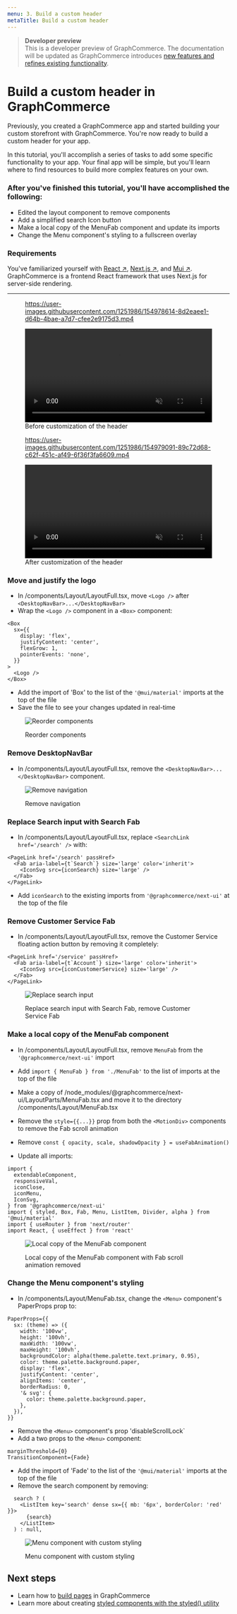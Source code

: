 ```yaml
---
menu: 3. Build a custom header
metaTitle: Build a custom header
---
```


> **Developer preview**  
> This is a developer preview of GraphCommerce. The documentation will be
> updated as GraphCommerce introduces
> [new features and refines existing functionality](https://github.com/graphcommerce-org/graphcommerce/releases).

# Build a custom header in GraphCommerce

Previously, you created a GraphCommerce app and started building your custom
storefront with GraphCommerce. You're now ready to build a custom header for
your app.

In this tutorial, you'll accomplish a series of tasks to add some specific
functionality to your app. Your final app will be simple, but you'll learn where
to find resources to build more complex features on your own.

### After you've finished this tutorial, you'll have accomplished the following:

- Edited the layout component to remove components
- Add a simplified search Icon button
- Make a local copy of the MenuFab component and update its imports
- Change the Menu component's styling to a fullscreen overlay

### Requirements

You've familiarized yourself with
[React ↗](https://reactjs.org/docs/getting-started.html),
[Next.js ↗](https://nextjs.org/docs/getting-started), and
[Mui ↗](https://mui.com/getting-started/installation/). GraphCommerce is a
frontend React framework that uses Next.js for server-side rendering.

---

<figure>

https://user-images.githubusercontent.com/1251986/154978614-8d2eaee1-d64b-4bae-a7d7-cfee2e9175d3.mp4

<video width="100%" controls autoPlay loop muted playsInline>
<source src="https://user-images.githubusercontent.com/1251986/154978614-8d2eaee1-d64b-4bae-a7d7-cfee2e9175d3.mp4" type="video/mp4"/>
</video>

  <figcaption>Before customization of the header</figcaption>
</figure>

<figure>

https://user-images.githubusercontent.com/1251986/154979091-89c72d68-c62f-451c-af49-6f36f3fa6609.mp4

<video width="100%" controls autoPlay loop muted playsInline>
<source src="https://user-images.githubusercontent.com/1251986/154979091-89c72d68-c62f-451c-af49-6f36f3fa6609.mp4" type="video/mp4"/>
</video>

  <figcaption>After customization of the header</figcaption>
</figure>

### Move and justify the logo

- In /components/Layout/LayoutFull.tsx, move `<Logo />` after
  `<DesktopNavBar>...</DesktopNavBar>`
- Wrap the `<Logo />` component in a `<Box>` component:

```tsx
<Box
  sx={{
    display: 'flex',
    justifyContent: 'center',
    flexGrow: 1,
    pointerEvents: 'none',
  }}
>
  <Logo />
</Box>
```

- Add the import of 'Box' to the list of the `'@mui/material'` imports at the
  top of the file
- Save the file to see your changes updated in real-time

<figure>

![Reorder components](https://user-images.githubusercontent.com/1251986/157832587-f222dce8-b1e9-486d-8758-22d692811b26.png)

 <figcaption>Reorder components</figcaption>
</figure>

### Remove DesktopNavBar

- In /components/Layout/LayoutFull.tsx, remove the
  `<DesktopNavBar>...</DesktopNavBar>` component.

<figure>

![Remove navigation](https://user-images.githubusercontent.com/1251986/157832638-b0197914-a8c9-4f01-a4f3-c40a6eae39e9.png)

 <figcaption>Remove navigation</figcaption>
</figure>

### Replace Search input with Search Fab

- In /components/Layout/LayoutFull.tsx, replace `<SearchLink href='/search' />`
  with:

```tsx
<PageLink href='/search' passHref>
  <Fab aria-label={t`Search`} size='large' color='inherit'>
    <IconSvg src={iconSearch} size='large' />
  </Fab>
</PageLink>
```

- Add `iconSearch` to the existing imports from `'@graphcommerce/next-ui'` at
  the top of the file

### Remove Customer Service Fab

- In /components/Layout/LayoutFull.tsx, remove the Customer Service floating
  action button by removing it completely:

```tsx
<PageLink href='/service' passHref>
  <Fab aria-label={t`Account`} size='large' color='inherit'>
    <IconSvg src={iconCustomerService} size='large' />
  </Fab>
</PageLink>
```

<figure>

![Replace search input](https://user-images.githubusercontent.com/1251986/157832688-f16e3097-77a6-4c03-899a-1cebc0bc2db8.png)

 <figcaption>Replace search input with Search Fab, remove Customer Service Fab</figcaption>
</figure>

### Make a local copy of the MenuFab component

- In /components/Layout/LayoutFull.tsx, remove `MenuFab` from the
  `'@graphcommerce/next-ui'` import
- Add `import { MenuFab } from './MenuFab'` to the list of imports at the top of
  the file

- Make a copy of /node_modules/@graphcommerce/next-ui/LayoutParts/MenuFab.tsx
  and move it to the directory /components/Layout/MenuFab.tsx
- Remove the `style={{...}}` prop from both the `<MotionDiv>` components to
  remove the Fab scroll animation
- Remove `const { opacity, scale, shadowOpacity } = useFabAnimation()`

- Update all imports:

```tsx
import {
  extendableComponent,
  responsiveVal,
  iconClose,
  iconMenu,
  IconSvg,
} from '@graphcommerce/next-ui'
import { styled, Box, Fab, Menu, ListItem, Divider, alpha } from '@mui/material'
import { useRouter } from 'next/router'
import React, { useEffect } from 'react'
```

<figure>

![Local copy of the MenuFab component](https://user-images.githubusercontent.com/1251986/157832754-3766f92c-ffd7-48ed-8cb8-09e1cccfc044.png)

 <figcaption>Local copy of the MenuFab component with Fab scroll animation removed</figcaption>
</figure>

### Change the Menu component's styling

- In /components/Layout/MenuFab.tsx, change the `<Menu>` component's PaperProps
  prop to:

```tsx
PaperProps={{
  sx: (theme) => ({
    width: '100vw',
    height: '100vh',
    maxWidth: '100vw',
    maxHeight: '100vh',
    backgroundColor: alpha(theme.palette.text.primary, 0.95),
    color: theme.palette.background.paper,
    display: 'flex',
    justifyContent: 'center',
    alignItems: 'center',
    borderRadius: 0,
    '& svg': {
      color: theme.palette.background.paper,
    },
  }),
}}
```

- Remove the `<Menu>` component's prop 'disableScrollLock`
- Add a two props to the `<Menu>` component:

```tsx
marginThreshold={0}
TransitionComponent={Fade}
```

- Add the import of 'Fade' to the list of the `'@mui/material'` imports at the
  top of the file
- Remove the search component by removing:

```tsx
  search ? (
    <ListItem key='search' dense sx={{ mb: '6px', borderColor: 'red' }}>
      {search}
    </ListItem>
  ) : null,
```

<figure>

![Menu component with custom styling](https://user-images.githubusercontent.com/1251986/157832794-711774b6-8bde-4166-bec7-d2de542fc184.png)

 <figcaption>Menu component with custom styling</figcaption>
</figure>

## Next steps

- Learn how to [build pages](../getting-started/pages.md) in GraphCommerce
- Learn more about creating
  [styled components with the styled() utility](../framework/theming.md)
